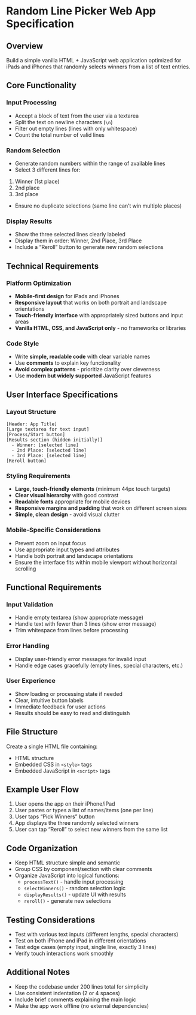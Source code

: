 # Random Line Picker Web App Specification

## Overview

Build a simple vanilla HTML + JavaScript web application optimized for iPads and iPhones that randomly selects winners from a list of text entries.

## Core Functionality

### Input Processing

- Accept a block of text from the user via a textarea
- Split the text on newline characters (`\n`)
- Filter out empty lines (lines with only whitespace)
- Count the total number of valid lines

### Random Selection

- Generate random numbers within the range of available lines
- Select 3 different lines for:
1. Winner (1st place)
1. 2nd place
1. 3rd place
- Ensure no duplicate selections (same line can’t win multiple places)

### Display Results

- Show the three selected lines clearly labeled
- Display them in order: Winner, 2nd Place, 3rd Place
- Include a “Reroll” button to generate new random selections

## Technical Requirements

### Platform Optimization

- **Mobile-first design** for iPads and iPhones
- **Responsive layout** that works on both portrait and landscape orientations
- **Touch-friendly interface** with appropriately sized buttons and input areas
- **Vanilla HTML, CSS, and JavaScript only** - no frameworks or libraries

### Code Style

- Write **simple, readable code** with clear variable names
- Use **comments** to explain key functionality
- **Avoid complex patterns** - prioritize clarity over cleverness
- Use **modern but widely supported** JavaScript features

## User Interface Specifications

### Layout Structure

```
[Header: App Title]
[Large textarea for text input]
[Process/Start button]
[Results section (hidden initially)]
  - Winner: [selected line]
  - 2nd Place: [selected line] 
  - 3rd Place: [selected line]
[Reroll button]
```

### Styling Requirements

- **Large, touch-friendly elements** (minimum 44px touch targets)
- **Clear visual hierarchy** with good contrast
- **Readable fonts** appropriate for mobile devices
- **Responsive margins and padding** that work on different screen sizes
- **Simple, clean design** - avoid visual clutter

### Mobile-Specific Considerations

- Prevent zoom on input focus
- Use appropriate input types and attributes
- Handle both portrait and landscape orientations
- Ensure the interface fits within mobile viewport without horizontal scrolling

## Functional Requirements

### Input Validation

- Handle empty textarea (show appropriate message)
- Handle text with fewer than 3 lines (show error message)
- Trim whitespace from lines before processing

### Error Handling

- Display user-friendly error messages for invalid input
- Handle edge cases gracefully (empty lines, special characters, etc.)

### User Experience

- Show loading or processing state if needed
- Clear, intuitive button labels
- Immediate feedback for user actions
- Results should be easy to read and distinguish

## File Structure

Create a single HTML file containing:

- HTML structure
- Embedded CSS in `<style>` tags
- Embedded JavaScript in `<script>` tags

## Example User Flow

1. User opens the app on their iPhone/iPad
1. User pastes or types a list of names/items (one per line)
1. User taps “Pick Winners” button
1. App displays the three randomly selected winners
1. User can tap “Reroll” to select new winners from the same list

## Code Organization

- Keep HTML structure simple and semantic
- Group CSS by component/section with clear comments
- Organize JavaScript into logical functions:
  - `processText()` - handle input processing
  - `selectWinners()` - random selection logic
  - `displayResults()` - update UI with results
  - `reroll()` - generate new selections

## Testing Considerations

- Test with various text inputs (different lengths, special characters)
- Test on both iPhone and iPad in different orientations
- Test edge cases (empty input, single line, exactly 3 lines)
- Verify touch interactions work smoothly

## Additional Notes

- Keep the codebase under 200 lines total for simplicity
- Use consistent indentation (2 or 4 spaces)
- Include brief comments explaining the main logic
- Make the app work offline (no external dependencies)